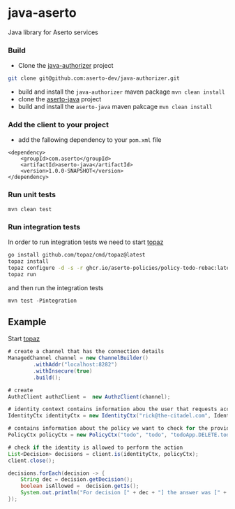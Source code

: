 # java-aserto
Java library for Aserto services



### Build
- Clone the [java-authorizer](https://github.com/aserto-dev/java-authorizer) project
```bash
git clone git@github.com:aserto-dev/java-authorizer.git
```
- build and install the `java-authorizer` maven package `mvn clean install`
- clone the [aserto-java](https://github.com/aserto-dev/aserto-java) project
- build and install the `aserto-java` maven pakcage `mvn clean install`

### Add the client to your project
- add the fallowing dependency to your `pom.xml` file
```maven
<dependency>
    <groupId>com.aserto</groupId>
    <artifactId>aserto-java</artifactId>
    <version>1.0.0-SNAPSHOT</version>
</dependency>
```

### Run unit tests
```
mvn clean test
```

### Run integration tests
In order to run integration tests we need to start [topaz](https://github.com/aserto-dev/topaz)
```bash
go install github.com/topaz/cmd/topaz@latest
topaz install
topaz configure -d -s -r ghcr.io/aserto-policies/policy-todo-rebac:latest todo
topaz run
```
and then run the integration tests
```
mvn test -Pintegration
```

## Example
Start [topaz](https://github.com/aserto-dev/topaz)

```java
# create a channel that has the connection details
ManagedChannel channel = new ChannelBuilder()
        .withAddr("localhost:8282")
        .withInsecure(true)
        .build();

# create
AuthzClient authzClient =  new AuthzClient(channel);

# identity context contains information abou the user that requests access to some resource
IdentityCtx identityCtx = new IdentityCtx("rick@the-citadel.com", IdentityType.IDENTITY_TYPE_SUB);

# contains information about the policy we want to check for the provided identity
PolicyCtx policyCtx = new PolicyCtx("todo", "todo", "todoApp.DELETE.todos.__id", new String[]{"allowed"});

# check if the identity is allowed to perform the action
List<Decision> decisions = client.is(identityCtx, policyCtx);
client.close();

decisions.forEach(decision -> {
    String dec = decision.getDecision();
    boolean isAllowed =  decision.getIs();
    System.out.println("For decision [" + dec + "] the answer was [" + isAllowed + "]");
});
```
